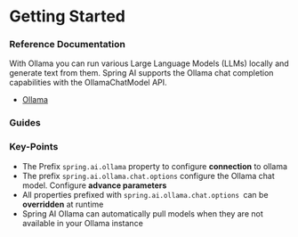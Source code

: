 # Getting Started

### Reference Documentation
With Ollama you can run various Large Language Models (LLMs) locally and generate text from them. Spring AI supports the Ollama chat completion capabilities with the OllamaChatModel API.

* [Ollama](https://docs.spring.io/spring-ai/reference/api/chat/ollama-chat.html)

### Guides


### Key-Points
* The Prefix `spring.ai.ollama` property to configure **connection** to ollama
* The prefix `spring.ai.ollama.chat.options` configure the Ollama chat model. Configure **advance parameters**
* All properties prefixed with `spring.ai.ollama.chat.options `can be **overridden** at runtime
* Spring AI Ollama can automatically pull models when they are not available in your Ollama instance


